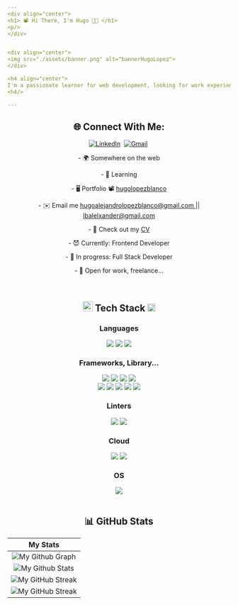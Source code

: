 ```yaml
---
<div align="center">
<h1> 📽 Hi There, I'm Hugo 👨‍💻 </h1>
<p/>
</div>


<div align="center">
<img src="./assets/banner.png" alt="bannerHugoLopez">
</div>

<h4 align="center">
I'm a passionate learner for web development, looking for work experience that allows me potentially increment technicians and social abilities, and at the same time contribute ideas and knowledge to a work group.
<h4/>

---
```


<div align="center">
<dl>
<h2> 🌐 Connect With Me: </h2>
</dl>
<p align="center">
<a href="https://www.linkedin.com/in/hugolopezblanco/"><img src="https://img.shields.io/badge/linkedin-%230077B5.svg?&style=for-the-badge&logo=linkedin&logoColor=white" alt="LinkedIn" /></a>&nbsp;
<a href="mailto:hugoalejandrolopezblanco@gmail.com"><img src="https://img.shields.io/badge/gmail-%23D14836.svg?&style=for-the-badge&logo=gmail&logoColor=white" alt="Gmail"/></a>&nbsp;
</p>
</div>

<div align="center">
<p> - 🌍  Somewhere on the web </p>
<p> - 🧠  Learning </p>
<p> - 🖥️  Portfolio 📽 <a href="https://hugolopezblanco.netlify.app/"> hugolopezblanco </a> </p>
<p> - ✉️  Email me <a href="mailto:hugoalejandrolopezblanco@gmail.com"> hugoalejandrolopezblanco@gmail.com </a> || <a href="mailto:lbalelxander@gmail.com"> lbalelxander@gmail.com </a>  </p>
<p> - 📄  Check out my <a href="https://hugolopezblanco.netlify.app/cv-english.pdf"> CV </a> </p>
<p> - 😈  Currently: Frontend Developer </p>
<p> - 🎯  In progress: Full Stack Developer <p>
<p> - 🤝  Open for work, freelance... </p>
</div>&nbsp;

<div align="center">
<h2>
<img src="https://media.giphy.com/media/iY8CRBdQXODJSCERIr/giphy.gif" width="23px"> Tech Stack <img src="https://media2.giphy.com/media/QssGEmpkyEOhBCb7e1/giphy.gif?cid=ecf05e47a0n3gi1bfqntqmob8g9aid1oyj2wr3ds3mg700bl&rid=giphy.gif" width = 18px>
</h2>
</div>

<div align="center">
<h3> Languages </h3>
<div>
<img src="https://img.shields.io/badge/html5-%23E34F26.svg?style=for-the-badge&logo=html5&logoColor=white" />
<img src="https://img.shields.io/badge/css3-%231572B6.svg?style=for-the-badge&logo=css3&logoColor=white" />
<img src="https://img.shields.io/badge/JavaScript-F7DF1E?style=for-the-badge&logo=javascript&logoColor=black" />
</div>

<h3> Frameworks, Library... </h3>
<div>
<img src="https://img.shields.io/badge/React-20232A?style=for-the-badge&logo=react&logoColor=61DAFB" />
<img src="https://img.shields.io/badge/Vite-B73BFE?style=for-the-badge&logo=vite&logoColor=FFD62E" />
<img src="https://img.shields.io/badge/Sass-CC6699?style=for-the-badge&logo=sass&logoColor=white" />
<img src="https://img.shields.io/badge/Bootstrap-563D7C?style=for-the-badge&logo=bootstrap&logoColor=white" />
</div>
<div>
<img src="https://img.shields.io/badge/node.js-6DA55F?style=for-the-badge&logo=node.js&logoColor=white" />
<img src="https://img.shields.io/badge/NPM-%23000000.svg?style=for-the-badge&logo=npm&logoColor=white" />
<img src="https://img.shields.io/badge/Insomnia-5849be?style=for-the-badge&logo=Insomnia&logoColor=white" />
<img src="https://img.shields.io/badge/Postman-FF6C37?style=for-the-badge&logo=Postman&logoColor=white" />
<img src="https://img.shields.io/badge/GIT-E44C30?style=for-the-badge&logo=git&logoColor=white" />
</div>

<h3> Linters </h3>
<div>
<img src="https://img.shields.io/badge/eslint-3A33D1?style=for-the-badge&logo=eslint&logoColor=white" />
<img src="https://img.shields.io/badge/prettier-1A2C34?style=for-the-badge&logo=prettier&logoColor=F7BA3E" />
</div>

<h3> Cloud </h3>
<div>
<img src="https://img.shields.io/badge/netlify-%23000000.svg?style=for-the-badge&logo=netlify&logoColor=#00C7B7" />
<img src="https://img.shields.io/badge/heroku-%23430098.svg?style=for-the-badge&logo=heroku&logoColor=white" />
</div>

<h3> OS </h3>
<div>
<img src="https://img.shields.io/badge/Windows-0078D6?style=for-the-badge&logo=windows&logoColor=white" />
</div>
</div> &nbsp;

<h2 align="center"> 📊 GitHub Stats </h2>

|                                                                     My Stats                                                                     |
|:------------------------------------------------------------------------------------------------------------------------------------------------------:|
| ![My Github Graph](https://activity-graph.herokuapp.com/graph?username=Alelsito&theme=react-dark&hide_border=true&area=true) |
| ![My Github Stats](https://github-readme-stats.vercel.app/api?username=Alelsito&theme=react&hide_border=false&include_all_commits=true&count_private=true) |
| ![My GitHub Streak](https://github-readme-streak-stats.herokuapp.com/?user=Alelsito&theme=react&hide_border=false) |
| ![My GitHub Streak](https://github-readme-stats.vercel.app/api/top-langs/?username=Alelsito&theme=react&hide_border=false&include_all_commits=true&count_private=true&layout=compact) |
